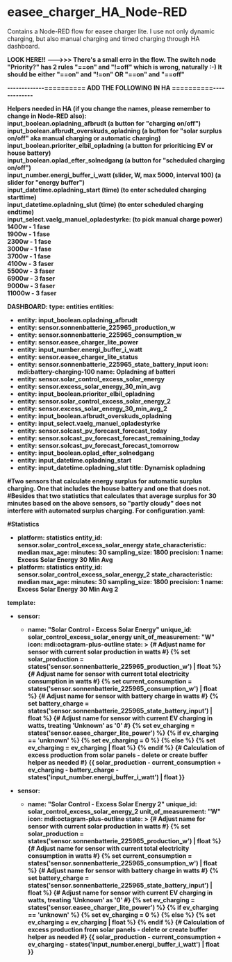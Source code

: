 # easee_charger_HA_Node-RED
Contains a Node-RED flow for easee charger lite. I use not only dynamic charging, but also manual charging and timed charging through HA dashboard.

<b>LOOK HERE!! --->>> <b> There's a small erro in the flow. The switch node "Priority?" has 2 rules "==on" and "!=off" which is wrong, naturally :-) It should be either "==on" and "!=on" OR "==on" and "==off"

-------------========== ADD THE FOLLOWING IN HA ==========-------------

Helpers needed in HA (if you change the names, please remember to change in Node-RED also):<br>
input_boolean.opladning_afbrudt (a button for "charging on/off")<br>
input_boolean.afbrudt_overskuds_opladning (a button for "solar surplus on/off" aka manual charging or automatic charging)<br>
input_boolean.prioriter_elbil_opladning (a button for prioriticing EV or house battery)<br>
input_boolean.oplad_efter_solnedgang  (a button for "scheduled charging on/off")<br>
input_number.energi_buffer_i_watt (slider, W, max 5000, interval 100) (a slider for "energy buffer")<br>
input_datetime.opladning_start (time) (to enter scheduled charging starttime)<br>
input_datetime.opladning_slut (time) (to enter scheduled charging endtime)<br>
input_select.vaelg_manuel_opladestyrke: (to pick manual charge power)<br>
1400w - 1 fase<br>
1900w - 1 fase<br>
2300w - 1 fase<br>
3000w - 1 fase<br>
3700w - 1 fase<br>
4100w - 3 faser<br>
5500w - 3 faser<br>
6900w - 3 faser<br>
9000w - 3 faser<br>
11000w - 3 faser<br>


DASHBOARD:
type: entities
entities:
  - entity: input_boolean.opladning_afbrudt
  - entity: sensor.sonnenbatterie_225965_production_w
  - entity: sensor.sonnenbatterie_225965_consumption_w
  - entity: sensor.easee_charger_lite_power
  - entity: input_number.energi_buffer_i_watt
  - entity: sensor.easee_charger_lite_status
  - entity: sensor.sonnenbatterie_225965_state_battery_input
    icon: mdi:battery-charging-100
    name: Opladning af batteri
  - entity: sensor.solar_control_excess_solar_energy
  - entity: sensor.excess_solar_energy_30_min_avg
  - entity: input_boolean.prioriter_elbil_opladning
  - entity: sensor.solar_control_excess_solar_energy_2
  - entity: sensor.excess_solar_energy_30_min_avg_2
  - entity: input_boolean.afbrudt_overskuds_opladning
  - entity: input_select.vaelg_manuel_opladestyrke
  - entity: sensor.solcast_pv_forecast_forecast_today
  - entity: sensor.solcast_pv_forecast_forecast_remaining_today
  - entity: sensor.solcast_pv_forecast_forecast_tomorrow
  - entity: input_boolean.oplad_efter_solnedgang
  - entity: input_datetime.opladning_start
  - entity: input_datetime.opladning_slut
title: Dynamisk opladning

#Two sensors that calculate energy surplus for automatic surplus charging. One that includes the house battery and one that does not.<br>
#Besides that two statistics that calculates that average surplus for 30 minutes based on the above sensors, so "partly cloudy" does not interfere with automated surplus charging.
For configuration.yaml:

#Statistics
  - platform: statistics
    entity_id: sensor.solar_control_excess_solar_energy
    state_characteristic: median
    max_age:
      minutes: 30
    sampling_size: 1800
    precision: 1
    name: Excess Solar Energy 30 Min Avg
  - platform: statistics
    entity_id: sensor.solar_control_excess_solar_energy_2
    state_characteristic: median
    max_age:
      minutes: 30
    sampling_size: 1800
    precision: 1
    name: Excess Solar Energy 30 Min Avg 2


template:
  - sensor:
      - name: "Solar Control - Excess Solar Energy"
        unique_id: solar_control_excess_solar_energy
        unit_of_measurement: "W"
        icon: mdi:octagram-plus-outline
        state: >
          {# Adjust name for sensor with current solar production in watts #}
          {% set solar_production = states('sensor.sonnenbatterie_225965_production_w') | float %}
          {# Adjust name for sensor with current total electricity consumption in watts #}
          {% set current_consumption = states('sensor.sonnenbatterie_225965_consumption_w') | float %}
          {# Adjust name for sensor with battery charge in watts #}
          {% set battery_charge = states('sensor.sonnenbatterie_225965_state_battery_input') | float %}
          {# Adjust name for sensor with current EV charging in watts, treating 'Unknown' as '0' #}
          {% set ev_charging = states('sensor.easee_charger_lite_power') %}
          {% if ev_charging == 'unknown' %}
            {% set ev_charging = 0 %}
          {% else %}
            {% set ev_charging = ev_charging | float %}
          {% endif %}
          {# Calculation of excess production from solar panels - delete or create buffer helper as needed #}
          {{ solar_production - current_consumption + ev_charging - battery_charge - states('input_number.energi_buffer_i_watt') | float }}

  - sensor:
      - name: "Solar Control - Excess Solar Energy 2"
        unique_id: solar_control_excess_solar_energy_2
        unit_of_measurement: "W"
        icon: mdi:octagram-plus-outline
        state: >
          {# Adjust name for sensor with current solar production in watts #}
          {% set solar_production = states('sensor.sonnenbatterie_225965_production_w') | float %}
          {# Adjust name for sensor with current total electricity consumption in watts #}
          {% set current_consumption = states('sensor.sonnenbatterie_225965_consumption_w') | float %}
          {# Adjust name for sensor with battery charge in watts #}
          {% set battery_charge = states('sensor.sonnenbatterie_225965_state_battery_input') | float %}
          {# Adjust name for sensor with current EV charging in watts, treating 'Unknown' as '0' #}
          {% set ev_charging = states('sensor.easee_charger_lite_power') %}
          {% if ev_charging == 'unknown' %}
            {% set ev_charging = 0 %}
          {% else %}
            {% set ev_charging = ev_charging | float %}
          {% endif %}
          {# Calculation of excess production from solar panels - delete or create buffer helper as needed #}
          {{ solar_production - current_consumption + ev_charging - states('input_number.energi_buffer_i_watt') | float }}
